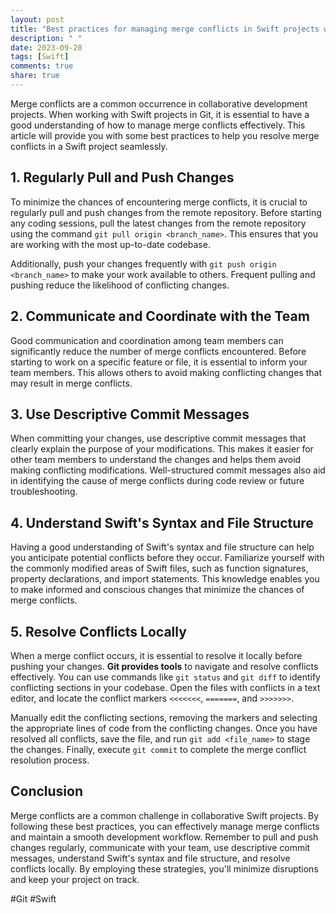 ```yaml
---
layout: post
title: "Best practices for managing merge conflicts in Swift projects with Git"
description: " "
date: 2023-09-28
tags: [Swift]
comments: true
share: true
---
```


Merge conflicts are a common occurrence in collaborative development projects. When working with Swift projects in Git, it is essential to have a good understanding of how to manage merge conflicts effectively. This article will provide you with some best practices to help you resolve merge conflicts in a Swift project seamlessly.

## 1. Regularly Pull and Push Changes

To minimize the chances of encountering merge conflicts, it is crucial to regularly pull and push changes from the remote repository. Before starting any coding sessions, pull the latest changes from the remote repository using the command `git pull origin <branch_name>`. This ensures that you are working with the most up-to-date codebase.

Additionally, push your changes frequently with `git push origin <branch_name>` to make your work available to others. Frequent pulling and pushing reduce the likelihood of conflicting changes.

## 2. Communicate and Coordinate with the Team

Good communication and coordination among team members can significantly reduce the number of merge conflicts encountered. Before starting to work on a specific feature or file, it is essential to inform your team members. This allows others to avoid making conflicting changes that may result in merge conflicts.

## 3. Use Descriptive Commit Messages

When committing your changes, use descriptive commit messages that clearly explain the purpose of your modifications. This makes it easier for other team members to understand the changes and helps them avoid making conflicting modifications. Well-structured commit messages also aid in identifying the cause of merge conflicts during code review or future troubleshooting.

## 4. Understand Swift's Syntax and File Structure

Having a good understanding of Swift's syntax and file structure can help you anticipate potential conflicts before they occur. Familiarize yourself with the commonly modified areas of Swift files, such as function signatures, property declarations, and import statements. This knowledge enables you to make informed and conscious changes that minimize the chances of merge conflicts.

## 5. Resolve Conflicts Locally

When a merge conflict occurs, it is essential to resolve it locally before pushing your changes. **Git provides tools** to navigate and resolve conflicts effectively. You can use commands like `git status` and `git diff` to identify conflicting sections in your codebase. Open the files with conflicts in a text editor, and locate the conflict markers `<<<<<<<`, `=======`, and `>>>>>>>`.

Manually edit the conflicting sections, removing the markers and selecting the appropriate lines of code from the conflicting changes. Once you have resolved all conflicts, save the file, and run `git add <file_name>` to stage the changes. Finally, execute `git commit` to complete the merge conflict resolution process.

## Conclusion

Merge conflicts are a common challenge in collaborative Swift projects. By following these best practices, you can effectively manage merge conflicts and maintain a smooth development workflow. Remember to pull and push changes regularly, communicate with your team, use descriptive commit messages, understand Swift's syntax and file structure, and resolve conflicts locally. By employing these strategies, you'll minimize disruptions and keep your project on track.

#Git #Swift
